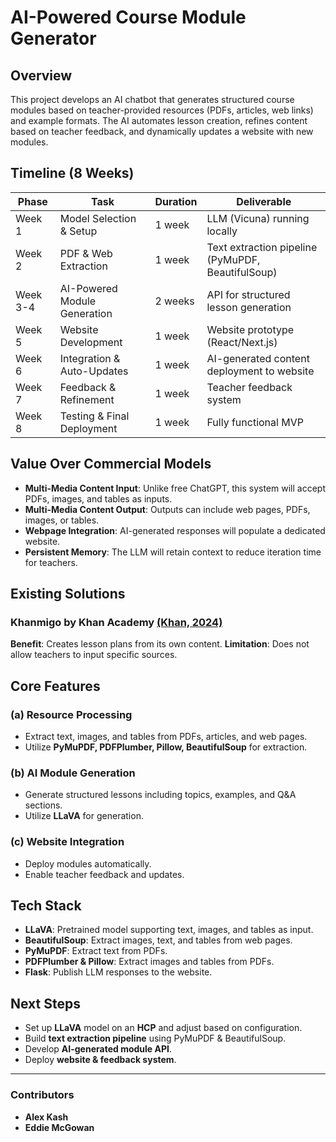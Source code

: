 # AI-Powered Course Module Generator

## Overview
This project develops an AI chatbot that generates structured course modules based on teacher-provided resources (PDFs, articles, web links) and example formats. The AI automates lesson creation, refines content based on teacher feedback, and dynamically updates a website with new modules.

## Timeline (8 Weeks)
| Phase | Task | Duration | Deliverable |
|---|---|---|---|
| Week 1 | Model Selection & Setup | 1 week | LLM (Vicuna) running locally |
| Week 2 | PDF & Web Extraction | 1 week | Text extraction pipeline (PyMuPDF, BeautifulSoup) |
| Week 3-4 | AI-Powered Module Generation | 2 weeks | API for structured lesson generation |
| Week 5 | Website Development | 1 week | Website prototype (React/Next.js) |
| Week 6 | Integration & Auto-Updates | 1 week | AI-generated content deployment to website |
| Week 7 | Feedback & Refinement | 1 week | Teacher feedback system |
| Week 8 | Testing & Final Deployment | 1 week | Fully functional MVP |

## Value Over Commercial Models
- **Multi-Media Content Input**: Unlike free ChatGPT, this system will accept PDFs, images, and tables as inputs.
- **Multi-Media Content Output**: Outputs can include web pages, PDFs, images, or tables.
- **Webpage Integration**: AI-generated responses will populate a dedicated website.
- **Persistent Memory**: The LLM will retain context to reduce iteration time for teachers.

## Existing Solutions
### **Khanmigo by Khan Academy** [(Khan, 2024)](https://www.khanacademy.org/teacher/khanmigo-tools/lesson-plan?platform=KhanAcademy)
**Benefit**: Creates lesson plans from its own content.
**Limitation**: Does not allow teachers to input specific sources.

## Core Features
### **(a) Resource Processing**
- Extract text, images, and tables from PDFs, articles, and web pages.
- Utilize **PyMuPDF, PDFPlumber, Pillow, BeautifulSoup** for extraction.

### **(b) AI Module Generation**
- Generate structured lessons including topics, examples, and Q&A sections.
- Utilize **LLaVA** for generation.

### **(c) Website Integration**
- Deploy modules automatically.
- Enable teacher feedback and updates.

## Tech Stack
- **LLaVA**: Pretrained model supporting text, images, and tables as input.
- **BeautifulSoup**: Extract images, text, and tables from web pages.
- **PyMuPDF**: Extract text from PDFs.
- **PDFPlumber & Pillow**: Extract images and tables from PDFs.
- **Flask**: Publish LLM responses to the website.

## Next Steps
- Set up **LLaVA** model on an **HCP** and adjust based on configuration.
- Build **text extraction pipeline** using PyMuPDF & BeautifulSoup.
- Develop **AI-generated module API**.
- Deploy **website & feedback system**.

---
### Contributors
- **Alex Kash**
- **Eddie McGowan**
